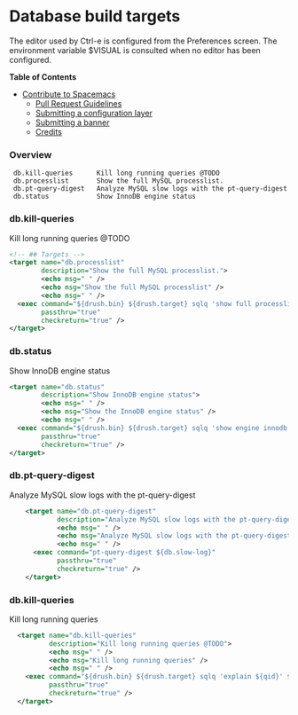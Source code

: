 # Database build targets

 The editor used by Ctrl-e is configured from the Preferences screen. The environment variable $VISUAL is consulted when no editor has been configured.
 
**Table of Contents**

- [Contribute to Spacemacs](#contribute-to-spacemacs)
    - [Pull Request Guidelines](#pull-request-guidelines)
    - [Submitting a configuration layer](#submitting-a-configuration-layer)
    - [Submitting a banner](#submitting-a-banner)
    - [Credits](#credits)

###  Overview

```
 db.kill-queries      Kill long running queries @TODO
 db.processlist       Show the full MySQL processlist.
 db.pt-query-digest   Analyze MySQL slow logs with the pt-query-digest
 db.status            Show InnoDB engine status
```
###  db.kill-queries
  
Kill long running queries @TODO

```xml
<!-- ## Targets -->
<target name="db.processlist"
        description="Show the full MySQL processlist.">
        <echo msg=" " />
        <echo msg="Show the full MySQL processlist" />
        <echo msg=" " />
  <exec command="${drush.bin} ${drush.target} sqlq 'show full processlist \G' ${drush.strict} "
        passthru="true"
        checkreturn="true" />
</target>
```

###  db.status
  
Show InnoDB engine status

```xml
<target name="db.status"
        description="Show InnoDB engine status">
        <echo msg=" " />
        <echo msg="Show the InnoDB engine status" />
        <echo msg=" " />
  <exec command="${drush.bin} ${drush.target} sqlq 'show engine innodb status \G' ${drush.strict}"
        passthru="true"
        checkreturn="true" />
</target>
```
###  db.pt-query-digest
  
Analyze MySQL slow logs with the pt-query-digest

```xml
    <target name="db.pt-query-digest"
            description="Analyze MySQL slow logs with the pt-query-digest">
            <echo msg=" " />
            <echo msg="Analyze MySQL slow logs with the pt-query-digest." />
            <echo msg=" " />
      <exec command="pt-query-digest ${db.slow-log}"
            passthru="true"
            checkreturn="true" />
    </target>
```
###  db.kill-queries
  
Kill long running queries 

```xml
  <target name="db.kill-queries"
          description="Kill long running queries @TODO">
          <echo msg=" " />
          <echo msg="Kill long running queries" />
          <echo msg=" " />
    <exec command="${drush.bin} ${drush.target} sqlq 'explain ${qid}' ${drush.strict} "
          passthru="true"
          checkreturn="true" />
  </target>
``` 
